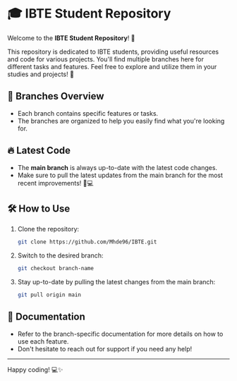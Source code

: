 
# 🎓 IBTE Student Repository

Welcome to the **IBTE Student Repository**! 🚀

This repository is dedicated to IBTE students, providing useful resources and code for various projects. You'll find multiple branches here for different tasks and features. Feel free to explore and utilize them in your studies and projects! 🌱

## 📂 Branches Overview
- Each branch contains specific features or tasks.
- The branches are organized to help you easily find what you're looking for.

## 🔥 Latest Code
- The **main branch** is always up-to-date with the latest code changes. 
- Make sure to pull the latest updates from the main branch for the most recent improvements! 🔄💻

## 🛠 How to Use
1. Clone the repository:  
   ```bash
   git clone https://github.com/Mhde96/IBTE.git
   ```
2. Switch to the desired branch:  
   ```bash
   git checkout branch-name
   ```
3. Stay up-to-date by pulling the latest changes from the main branch:  
   ```bash
   git pull origin main
   ```

## 📖 Documentation
- Refer to the branch-specific documentation for more details on how to use each feature.
- Don't hesitate to reach out for support if you need any help!

---

Happy coding! 💻✨  
